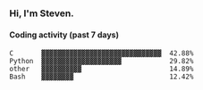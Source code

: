 ### Hi, I'm Steven.

#### Coding activity (past 7 days)
```
C       ▓▓▓▓▓▓▓▓▓▓▓▓▓▓▓▓▓▓▓▓▓▓▓▓▓▓▓▓▓▓  42.88%
Python  ▓▓▓▓▓▓▓▓▓▓▓▓▓▓▓▓▓▓▓▓            29.82%
other   ▓▓▓▓▓▓▓▓▓▓                      14.89%
Bash    ▓▓▓▓▓▓▓▓                        12.42%
```

